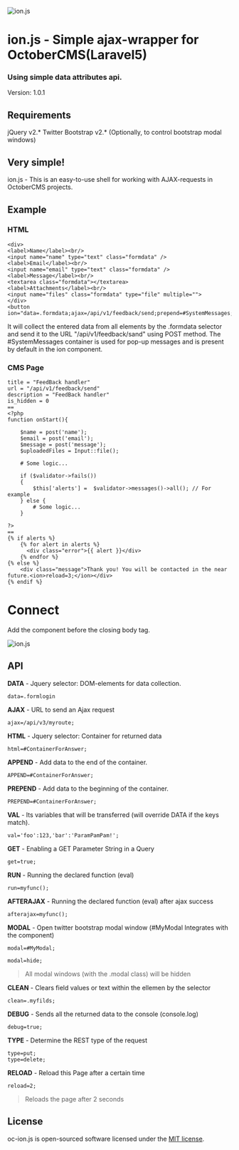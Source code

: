 ![ion.js](https://mcmraak.github.io/images/ionjs.png)

# ion.js - Simple ajax-wrapper for OctoberCMS(Laravel5)
### Using simple data attributes api.
Version: 1.0.1

## Requirements

jQuery v2.*
Twitter Bootstrap v2.* (Optionally, to control bootstrap modal windows)

## Very simple!

ion.js - This is an easy-to-use shell for working with AJAX-requests in OctoberCMS projects.
## Example
### HTML
```
<div>
<label>Name</label><br/>
<input name="name" type="text" class="formdata" />
<label>Email</label><br/>
<input name="email" type="text" class="formdata" />
<label>Message</label><br/>
<textarea class="formdata"></textarea>
<label>Attachments</label><br/>
<input name="files" class="formdata" type="file" multiple="">
</div>
<button ion="data=.formdata;ajax=/api/v1/feedback/send;prepend=#SystemMessages;">Send</button>
```
It will collect the entered data from all elements by the .formdata selector and send it to the URL "/api/v1/feedback/sand" using POST method. The #SystemMessages container is used for pop-up messages and is present by default in the ion component.

### CMS Page
```
title = "FeedBack handler"
url = "/api/v1/feedback/send"
description = "FeedBack handler"
is_hidden = 0
==
<?php
function onStart(){

	$name = post('name');
	$email = post('email');
	$message = post('message');
	$uploadedFiles = Input::file();

	# Some logic...

	if ($validator->fails())
    {
    	$this['alerts'] =  $validator->messages()->all(); // For example
    } else {
		# Some logic...
	}

?>
==
{% if alerts %}
	{% for alert in alerts %}
	  <div class="error">{{ alert }}</div>
	{% endfor %}
{% else %}
	<div class="message">Thank you! You will be contacted in the near future.<ion>reload=3;</ion></div>
{% endif %}
```


# Connect
Add the component before the closing body tag.

![ion.js](https://mcmraak.github.io/images/oc-ion-connect.png)


## API
**DATA** - Jquery selector: DOM-elements for data collection.
```
data=.formlogin
```
**AJAX** - URL to send an Ajax request
```
ajax=/api/v3/myroute;
```
**HTML** - Jquery selector: Container for returned data
```
html=#ContainerForAnswer;
```
**APPEND** - Add data to the end of the container.
```
APPEND=#ContainerForAnswer;
```

**PREPEND** - Add data to the beginning of the container.
```
PREPEND=#ContainerForAnswer;
```

**VAL** - Its variables that will be transferred (will override DATA if the keys match).
```
val='foo':123,'bar':'ParamPamPam!';
```
**GET** - Enabling a GET Parameter String in a Query
```
get=true;
```
**RUN** - Running the declared function (eval)
```
run=myfunc();
```
**AFTERAJAX** - Running the declared function (eval) after ajax success
```
afterajax=myfunc();
```
**MODAL** - Open twitter bootstrap modal window (#MyModal Integrates with the component)
```
modal=#MyModal;
```
```
modal=hide;
```
> All modal windows (with the .modal class) will be hidden

**CLEAN** - Clears field values or text within the ellemen by the selector
```
clean=.myfilds;
```
**DEBUG** - Sends all the returned data to the console (console.log)
```
debug=true;
```
**TYPE** - Determine the REST type of the request
```
type=put;
type=delete;
```
**RELOAD** - Reload this Page after a certain time
```
reload=2;
```
> Reloads the page after 2 seconds

## License

oc-ion.js is open-sourced software licensed under the [MIT license](http://opensource.org/licenses/MIT).
